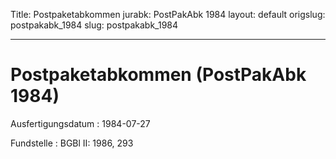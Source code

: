 Title: Postpaketabkommen
jurabk: PostPakAbk 1984
layout: default
origslug: postpakabk_1984
slug: postpakabk_1984

---

# Postpaketabkommen (PostPakAbk 1984)

Ausfertigungsdatum
:   1984-07-27

Fundstelle
:   BGBl II: 1986, 293

